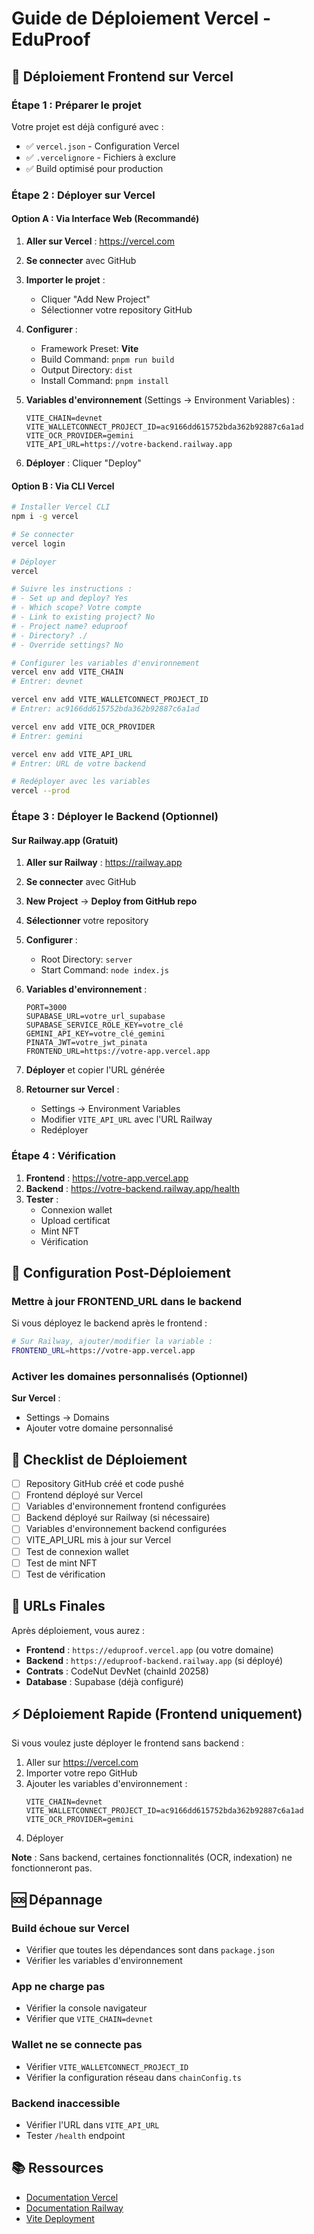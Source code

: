 # Guide de Déploiement Vercel - EduProof

## 🚀 Déploiement Frontend sur Vercel

### Étape 1 : Préparer le projet

Votre projet est déjà configuré avec :
- ✅ `vercel.json` - Configuration Vercel
- ✅ `.vercelignore` - Fichiers à exclure
- ✅ Build optimisé pour production

### Étape 2 : Déployer sur Vercel

#### Option A : Via Interface Web (Recommandé)

1. **Aller sur Vercel** : https://vercel.com
2. **Se connecter** avec GitHub
3. **Importer le projet** :
   - Cliquer "Add New Project"
   - Sélectionner votre repository GitHub
4. **Configurer** :
   - Framework Preset: **Vite**
   - Build Command: `pnpm run build`
   - Output Directory: `dist`
   - Install Command: `pnpm install`

5. **Variables d'environnement** (Settings → Environment Variables) :
   ```
   VITE_CHAIN=devnet
   VITE_WALLETCONNECT_PROJECT_ID=ac9166dd615752bda362b92887c6a1ad
   VITE_OCR_PROVIDER=gemini
   VITE_API_URL=https://votre-backend.railway.app
   ```

6. **Déployer** : Cliquer "Deploy"

#### Option B : Via CLI Vercel

```bash
# Installer Vercel CLI
npm i -g vercel

# Se connecter
vercel login

# Déployer
vercel

# Suivre les instructions :
# - Set up and deploy? Yes
# - Which scope? Votre compte
# - Link to existing project? No
# - Project name? eduproof
# - Directory? ./
# - Override settings? No

# Configurer les variables d'environnement
vercel env add VITE_CHAIN
# Entrer: devnet

vercel env add VITE_WALLETCONNECT_PROJECT_ID
# Entrer: ac9166dd615752bda362b92887c6a1ad

vercel env add VITE_OCR_PROVIDER
# Entrer: gemini

vercel env add VITE_API_URL
# Entrer: URL de votre backend

# Redéployer avec les variables
vercel --prod
```

### Étape 3 : Déployer le Backend (Optionnel)

#### Sur Railway.app (Gratuit)

1. **Aller sur Railway** : https://railway.app
2. **Se connecter** avec GitHub
3. **New Project** → **Deploy from GitHub repo**
4. **Sélectionner** votre repository
5. **Configurer** :
   - Root Directory: `server`
   - Start Command: `node index.js`
   
6. **Variables d'environnement** :
   ```
   PORT=3000
   SUPABASE_URL=votre_url_supabase
   SUPABASE_SERVICE_ROLE_KEY=votre_clé
   GEMINI_API_KEY=votre_clé_gemini
   PINATA_JWT=votre_jwt_pinata
   FRONTEND_URL=https://votre-app.vercel.app
   ```

7. **Déployer** et copier l'URL générée

8. **Retourner sur Vercel** :
   - Settings → Environment Variables
   - Modifier `VITE_API_URL` avec l'URL Railway
   - Redéployer

### Étape 4 : Vérification

1. **Frontend** : https://votre-app.vercel.app
2. **Backend** : https://votre-backend.railway.app/health
3. **Tester** :
   - Connexion wallet
   - Upload certificat
   - Mint NFT
   - Vérification

## 🔧 Configuration Post-Déploiement

### Mettre à jour FRONTEND_URL dans le backend

Si vous déployez le backend après le frontend :

```bash
# Sur Railway, ajouter/modifier la variable :
FRONTEND_URL=https://votre-app.vercel.app
```

### Activer les domaines personnalisés (Optionnel)

**Sur Vercel** :
- Settings → Domains
- Ajouter votre domaine personnalisé

## 📝 Checklist de Déploiement

- [ ] Repository GitHub créé et code pushé
- [ ] Frontend déployé sur Vercel
- [ ] Variables d'environnement frontend configurées
- [ ] Backend déployé sur Railway (si nécessaire)
- [ ] Variables d'environnement backend configurées
- [ ] VITE_API_URL mis à jour sur Vercel
- [ ] Test de connexion wallet
- [ ] Test de mint NFT
- [ ] Test de vérification

## 🎯 URLs Finales

Après déploiement, vous aurez :

- **Frontend** : `https://eduproof.vercel.app` (ou votre domaine)
- **Backend** : `https://eduproof-backend.railway.app` (si déployé)
- **Contrats** : CodeNut DevNet (chainId 20258)
- **Database** : Supabase (déjà configuré)

## ⚡ Déploiement Rapide (Frontend uniquement)

Si vous voulez juste déployer le frontend sans backend :

1. Aller sur https://vercel.com
2. Importer votre repo GitHub
3. Ajouter les variables d'environnement :
   ```
   VITE_CHAIN=devnet
   VITE_WALLETCONNECT_PROJECT_ID=ac9166dd615752bda362b92887c6a1ad
   VITE_OCR_PROVIDER=gemini
   ```
4. Déployer

**Note** : Sans backend, certaines fonctionnalités (OCR, indexation) ne fonctionneront pas.

## 🆘 Dépannage

### Build échoue sur Vercel
- Vérifier que toutes les dépendances sont dans `package.json`
- Vérifier les variables d'environnement

### App ne charge pas
- Vérifier la console navigateur
- Vérifier que `VITE_CHAIN=devnet`

### Wallet ne se connecte pas
- Vérifier `VITE_WALLETCONNECT_PROJECT_ID`
- Vérifier la configuration réseau dans `chainConfig.ts`

### Backend inaccessible
- Vérifier l'URL dans `VITE_API_URL`
- Tester `/health` endpoint

## 📚 Ressources

- [Documentation Vercel](https://vercel.com/docs)
- [Documentation Railway](https://docs.railway.app)
- [Vite Deployment](https://vitejs.dev/guide/static-deploy.html)
